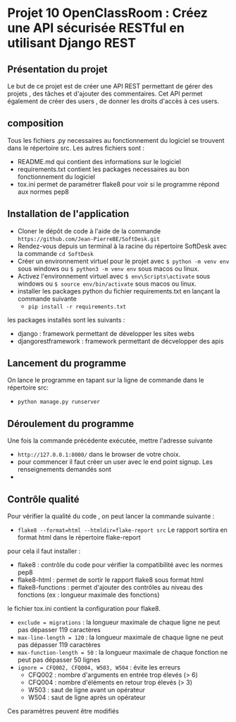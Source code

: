 # Projet 10 OpenClassRoom : Créez une API sécurisée RESTful en utilisant Django REST
## Présentation du projet
Le but de ce projet est de créer une API REST permettant de gérer des projets , des tâches et d'ajouter des commentaires.
Cet API permet également de créer des users , de donner les droits d'accès à ces users.

## composition
Tous les fichiers .py necessaires au fonctionnement du logiciel se trouvent dans le répertoire src.
Les autres fichiers sont :
- README.md qui contient des informations sur le logiciel
- requirements.txt contient les packages necessaires au bon fonctionnement du logiciel
- tox.ini permet de paramétrer flake8 pour voir si le programme répond aux normes pep8

## Installation de l'application
- Cloner le dépôt de code à l'aide de la commande `https://github.com/Jean-PierreBE/SoftDesk.git`
- Rendez-vous depuis un terminal à la racine du répertoire SoftDesk avec la commande `cd SoftDesk`
- Créer un environnement virtuel pour le projet avec `$ python -m venv env` sous windows ou `$ python3 -m venv env` sous macos ou linux.
- Activez l'environnement virtuel avec `$ env\Scripts\activate` sous windows ou `$ source env/bin/activate` sous macos ou linux.
- installer les packages python du fichier requirements.txt en lançant la commande suivante 
  - `pip install -r requirements.txt`

les packages installés sont les suivants :
- django : framework permettant de développer les sites webs
- djangorestframework : framework permettant de décvelopper des apis

## Lancement du programme
On lance le programme en tapant sur la ligne de commande dans le répertoire src:
- `python manage.py runserver`

## Déroulement du programme
Une fois la commande précédente exécutée, mettre l'adresse suivante
- `http://127.0.0.1:8000/`
dans le browser de votre choix.
- pour commencer il faut créer un user avec le end point signup. Les renseignements demandés sont
-


## Contrôle qualité
Pour vérifier la qualité du code , on peut lancer la commande suivante :
- `flake8 --format=html --htmldir=flake-report src`
Le rapport sortira en format html dans le répertoire flake-report

pour cela il faut installer :
- flake8 : contrôle du code pour vérifier la compatibilité avec les normes pep8
- flake8-html : permet de sortir le rapport flake8 sous format html
- flake8-functions : permet d'ajouter des contrôles au niveau des fonctions (ex : longueur maximale des fonctions)

le fichier tox.ini contient la configuration pour flake8.
- `exclude = migrations` : la longueur maximale de chaque ligne ne peut pas dépasser 119 caractères
- `max-line-length = 120` : la longueur maximale de chaque ligne ne peut pas dépasser 119 caractères
- `max-function-length = 50` : la longueur maximale de chaque fonction ne peut pas dépasser 50 lignes
- `ignore = CFQ002, CFQ004, W503, W504` : évite les erreurs
  - CFQ002 : nombre d'arguments en entrée trop élevés (> 6)
  - CFQ004 : nombre d'éléments en retour trop élevés (> 3)
  - W503 : saut de ligne avant un opérateur
  - W504 : saut de ligne après un opérateur

Ces paramètres peuvent être modifiés
